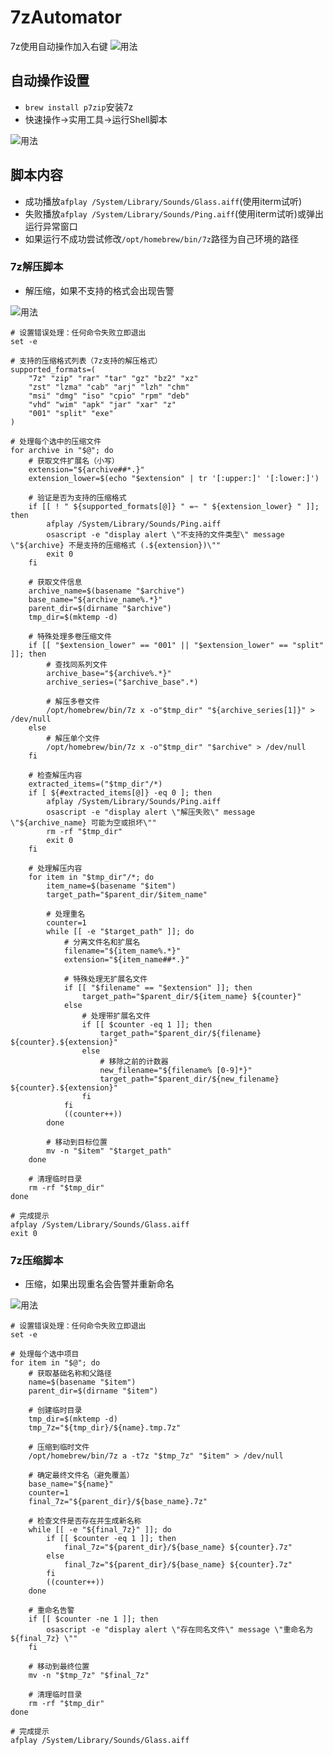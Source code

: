 # 7zAutomator
 7z使用自动操作加入右键
 ![用法](https://github.com/Marspacecraft/7zAutomator/blob/main/pic2.png)   


 ## 自动操作设置  

* ```brew install p7zip```安装7z
* 快速操作->实用工具->运行Shell脚本
 
![用法](https://github.com/Marspacecraft/7zAutomator/blob/main/pic.png)   



## 脚本内容  
* 成功播放```afplay /System/Library/Sounds/Glass.aiff```(使用iterm试听)
* 失败播放```afplay /System/Library/Sounds/Ping.aiff```(使用iterm试听)或弹出运行异常窗口
* 如果运行不成功尝试修改```/opt/homebrew/bin/7z```路径为自己环境的路径
  

 ### 7z解压脚本  

* 解压缩，如果不支持的格式会出现告警   

![用法](https://github.com/Marspacecraft/7zAutomator/blob/main/pic1.png)   

```shell
# 设置错误处理：任何命令失败立即退出
set -e

# 支持的压缩格式列表（7z支持的解压格式）
supported_formats=(
    "7z" "zip" "rar" "tar" "gz" "bz2" "xz" 
    "zst" "lzma" "cab" "arj" "lzh" "chm" 
    "msi" "dmg" "iso" "cpio" "rpm" "deb"
    "vhd" "wim" "apk" "jar" "xar" "z" 
    "001" "split" "exe"
)

# 处理每个选中的压缩文件
for archive in "$@"; do
    # 获取文件扩展名（小写）
    extension="${archive##*.}"
    extension_lower=$(echo "$extension" | tr '[:upper:]' '[:lower:]')
    
    # 验证是否为支持的压缩格式
    if [[ ! " ${supported_formats[@]} " =~ " ${extension_lower} " ]]; then
		afplay /System/Library/Sounds/Ping.aiff
        osascript -e "display alert \"不支持的文件类型\" message \"${archive} 不是支持的压缩格式 (.${extension})\""
        exit 0
    fi

    # 获取文件信息
    archive_name=$(basename "$archive")
    base_name="${archive_name%.*}"
    parent_dir=$(dirname "$archive")
    tmp_dir=$(mktemp -d)
    
    # 特殊处理多卷压缩文件
    if [[ "$extension_lower" == "001" || "$extension_lower" == "split" ]]; then
        # 查找同系列文件
        archive_base="${archive%.*}"
        archive_series=("$archive_base".*)
        
        # 解压多卷文件
        /opt/homebrew/bin/7z x -o"$tmp_dir" "${archive_series[1]}" > /dev/null
    else
        # 解压单个文件
        /opt/homebrew/bin/7z x -o"$tmp_dir" "$archive" > /dev/null
    fi
    
    # 检查解压内容
    extracted_items=("$tmp_dir"/*)
    if [ ${#extracted_items[@]} -eq 0 ]; then
		afplay /System/Library/Sounds/Ping.aiff
        osascript -e "display alert \"解压失败\" message \"${archive_name} 可能为空或损坏\""
        rm -rf "$tmp_dir"
        exit 0
    fi
    
    # 处理解压内容
    for item in "$tmp_dir"/*; do
        item_name=$(basename "$item")
        target_path="$parent_dir/$item_name"
        
        # 处理重名
        counter=1
        while [[ -e "$target_path" ]]; do
            # 分离文件名和扩展名
            filename="${item_name%.*}"
            extension="${item_name##*.}"
            
            # 特殊处理无扩展名文件
            if [[ "$filename" == "$extension" ]]; then
                target_path="$parent_dir/${item_name} ${counter}"
            else
                # 处理带扩展名文件
                if [[ $counter -eq 1 ]]; then
                    target_path="$parent_dir/${filename} ${counter}.${extension}"
                else
                    # 移除之前的计数器
                    new_filename="${filename% [0-9]*}"
                    target_path="$parent_dir/${new_filename} ${counter}.${extension}"
                fi
            fi
            ((counter++))
        done
        
        # 移动到目标位置
        mv -n "$item" "$target_path"
    done
    
    # 清理临时目录
    rm -rf "$tmp_dir"
done

# 完成提示
afplay /System/Library/Sounds/Glass.aiff
exit 0
```

### 7z压缩脚本  

* 压缩，如果出现重名会告警并重新命名   

![用法](https://github.com/Marspacecraft/7zAutomator/blob/main/pic3.png)   

```shell
# 设置错误处理：任何命令失败立即退出
set -e

# 处理每个选中项目
for item in "$@"; do
    # 获取基础名称和父路径
    name=$(basename "$item")
    parent_dir=$(dirname "$item")
    
    # 创建临时目录
    tmp_dir=$(mktemp -d)
    tmp_7z="${tmp_dir}/${name}.tmp.7z"
    
    # 压缩到临时文件
    /opt/homebrew/bin/7z a -t7z "$tmp_7z" "$item" > /dev/null
    
    # 确定最终文件名（避免覆盖）
    base_name="${name}"
    counter=1
    final_7z="${parent_dir}/${base_name}.7z"
    
    # 检查文件是否存在并生成新名称
    while [[ -e "${final_7z}" ]]; do
        if [[ $counter -eq 1 ]]; then
            final_7z="${parent_dir}/${base_name} ${counter}.7z"
        else
            final_7z="${parent_dir}/${base_name} ${counter}.7z"
        fi
        ((counter++))
    done
	
	# 重命名告警
	if [[ $counter -ne 1 ]]; then
        osascript -e "display alert \"存在同名文件\" message \"重命名为${final_7z} \""
	fi
    
    # 移动到最终位置
    mv -n "$tmp_7z" "$final_7z"
    
    # 清理临时目录
    rm -rf "$tmp_dir"
done

# 完成提示
afplay /System/Library/Sounds/Glass.aiff
```
